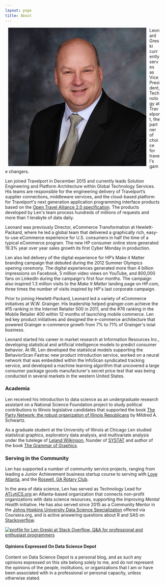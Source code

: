 ```yaml
---
layout: page
title: About
---
```



<img src="https://raw.githubusercontent.com/lgreski/dsdepot/master/assets/img/lg-photo.jpg" align="left" hspace="10" /> Leonard Greski currently serves as Vice President, Technology at Travelport, the partner of choice for travel's game changers.

Len joined Travelport in December 2015 and currently leads Solution Engineering and Platform Architecture within Global Technology Services. His teams are responsible for the engineering delivery of Travelport’s supplier connections, middleware services, and the cloud-based platform for Travelport's next generation application programming interface products based on the [Open Travel Alliance 2.0 specification](https://opentravel.org). The products developed by Len's team process hundreds of millions of requests and more than 1 terabyte of data daily. 

Leonard was previously Director, eCommerce Transformation at Hewlett-Packard, where he led a global team that delivered a graphically rich, easy-to-use eCommerce experience for U.S. consumers in half the time of a typical eCommerce program. The new HP consumer online store generated 19.3% year over year sales growth its first Cyber Monday in production.

Len also led delivery of the digital experience for HP’s Make it Matter branding campaign that debuted during the 2012 Summer Olympics opening ceremony. The digital experiences generated more than 4 billion impressions on Facebook, 5 million video views on YouTube, and 800,000 fans on LinkedIn during the campaign's first four months. The campaign also inspired 1.3 million visits to the *Make It Matter* landing page on HP.com, three times the number of visits inspired by HP's last corporate campaign.

Prior to joining Hewlett-Packard, Leonard led a variety of eCommerce initiatives at W.W. Grainger. His leadership helped grainger.com achieve the \#15 ranking in the Internet Retailer 500 in 2011, and the \#76 ranking in the Mobile Retailer 400 within 12 months of launching mobile commerce. Len led key product initiatives and designed the e-commerce architecture that powered Grainger e-commerce growth from 7% to 71% of Grainger's total business.

Leonard started his career in market research at Information Resources Inc., developing statistical and artificial intelligence models to predict consumer behavior. At IRI, Len developed the statistical models supporting the BehaviorScan Fastrac new product introduction service, worked on a neural network that was embedded within the InfoScan syndicated tracking service, and developed a machine learning algorithm that uncovered a large consumer package goods manufacturer's secret price test that was being conducted in several markets in the western United States.

### Academia

Len received his introduction to data science as an undergraduate research assistant on a National Science Foundation project to study political contributions to Illinois legislative candidates that supported the book [The Party Network: the robust organization of Illinois Republicans](https://www.amazon.com/Party-Network-Organization-Illinois-Republicans/dp/0299124541/) by Mildred A. Schwartz. 

As a graduate student at the University of Illinois at Chicago Len studied statistical graphics, exploratory data analysis, and multivariate analysis under the tutelege of [Leland  Wilkinson](https://en.wikipedia.org/wiki/Leland_Wilkinson), founder of [SYSTAT](https://www.cs.uic.edu/~wilkinson/SYSTAT/systat.html) and author of the book [The Grammar of Graphics](https://www.cs.uic.edu/~wilkinson/TheGrammarOfGraphics/GOG.html). 

### Serving in the Community

Len has supported a number of community service projects, ranging from leading a Junior Achievement business startup course to serving with [Love Atlanta](https://loveatlanta.com), and the [Roswell, GA Rotary Club](https://roswellrotary.club).

In the area of data science, Len has served as Technology Lead for [ATLytiCS.org](https://atlytics.org) an Atlanta-based organization that connects non-profit organizations with data science resources, supporting the *Improving Mental Health* initiative. He has also served since 2015 as a Community Mentor in the [Johns Hopkins University Data Science Specialization](http://bit.ly/2czgkI7) offered via Coursera.org, and is active answering questions about R and SAS on [Stackoverflow](https://stackoverflow.com/questions/tagged/r).

<a href="https://stackoverflow.com/users/8471931/len-greski"><img src="https://stackoverflow.com/users/flair/8471931.png?theme=clean" width="208" height="58" alt="profile for Len Greski at Stack Overflow, Q&amp;A for professional and enthusiast programmers" title="profile for Len Greski at Stack Overflow, Q&amp;A for professional and enthusiast programmers"></a>

#### Opinions Expressed On Data Science Depot

Content on Data Science Depot is a personal blog, and as such any opinions expressed on this site belong solely to me, and do not represent the opinions of the people, institutions, or organizations that I am or have been associated with in a professional or personal capacity, unless otherwise stated.
